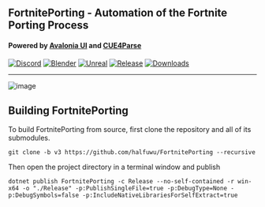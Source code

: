 FortnitePorting - Automation of the Fortnite Porting Process
------------------------------------------

#### Powered by [Avalonia UI](https://avaloniaui.net/) and [CUE4Parse](https://github.com/FabianFG/CUE4Parse)

[![Discord](https://discord.com/api/guilds/866821077769781249/widget.png?style=shield)](https://discord.gg/DZ5YFXdBA6)
[![Blender](https://img.shields.io/badge/Blender-4.2+-blue?logo=blender&logoColor=white&color=orange)](https://www.blender.org/download/)
[![Unreal](https://img.shields.io/badge/Unreal-5.4+-blue?logo=unreal-engine&logoColor=white&color=white)](https://www.unrealengine.com/en-US/download)
[![Release](https://img.shields.io/github/release/halfuwu/FortnitePorting)]()
[![Downloads](https://img.shields.io/github/downloads/halfuwu/FortnitePorting/total?color=green)]()
***

![image](https://github.com/user-attachments/assets/960d0dc5-695f-43b6-be0c-db74efdf1a17)

## Building FortnitePorting

To build FortnitePorting from source, first clone the repository and all of its submodules.

```
git clone -b v3 https://github.com/halfuwu/FortnitePorting --recursive
```

Then open the project directory in a terminal window and publish

```
dotnet publish FortnitePorting -c Release --no-self-contained -r win-x64 -o "./Release" -p:PublishSingleFile=true -p:DebugType=None -p:DebugSymbols=false -p:IncludeNativeLibrariesForSelfExtract=true
```

